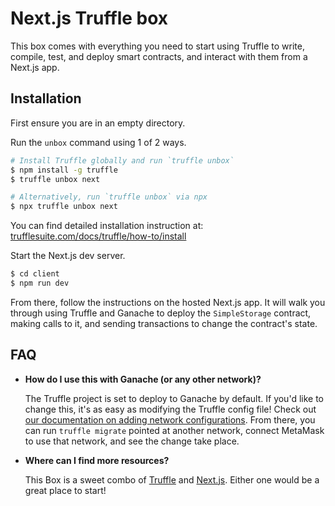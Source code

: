 # Next.js Truffle box

This box comes with everything you need to start using Truffle to write, compile, test, and deploy smart contracts, and interact with them from a Next.js app.

## Installation

First ensure you are in an empty directory.

Run the `unbox` command using 1 of 2 ways.

```sh
# Install Truffle globally and run `truffle unbox`
$ npm install -g truffle
$ truffle unbox next

# Alternatively, run `truffle unbox` via npx
$ npx truffle unbox next
```

You can find detailed installation instruction at: [trufflesuite.com/docs/truffle/how-to/install](https://trufflesuite.com/docs/truffle/how-to/install)

Start the Next.js dev server.

```sh
$ cd client
$ npm run dev
```

From there, follow the instructions on the hosted Next.js app. It will walk you through using Truffle and Ganache to deploy the `SimpleStorage` contract, making calls to it, and sending transactions to change the contract's state.

## FAQ

- **How do I use this with Ganache (or any other network)?**

  The Truffle project is set to deploy to Ganache by default. If you'd like to change this, it's as easy as modifying the Truffle config file! Check out [our documentation on adding network configurations](https://trufflesuite.com/docs/truffle/reference/configuration/#networks). From there, you can run `truffle migrate` pointed at another network, connect MetaMask to use that network, and see the change take place.

- **Where can I find more resources?**

  This Box is a sweet combo of [Truffle](https://trufflesuite.com) and [Next.js](https://nextjs.org). Either one would be a great place to start!
